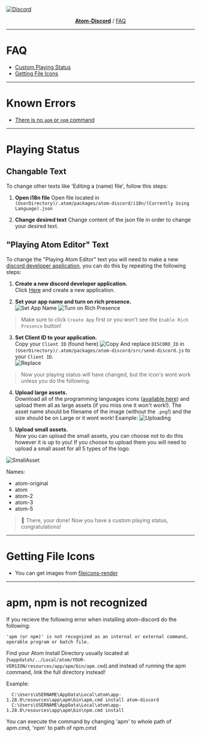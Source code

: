 [![Discord](https://s33.postimg.cc/savzs5uhb/atom-banner.png)](http://discord.gg/zfEs3K6)

<p align="center">
  <b><a href="https://github.com/HelloWorld017/atom-discord">Atom-Discord</a></b> / <a href="https://github.com/HelloWorld017/atom-discord/blob/master/faq.md">FAQ</a>
</p>

---

# FAQ

* [Custom Playing Status](#playing-status)  
* [Getting File Icons](#getting-file-icons)

---

# Known Errors

* [There is no `apm` or `npm` command](#apm-npm-is-not-recognized)

----

# Playing Status
## Changable Text
To change other texts like 'Editing a (name) file', follow this steps:

1. **Open i18n file**
Open file located in `(UserDirectory)/.atom/packages/atom-discord/i18n/(Currently Using Language).json`

2. **Change desired text**
Change content of the json file in order to change your desired text.

## "Playing Atom Editor" Text
To change the "Playing Atom Editor" text you will need to make a new [discord developer application](https://discordapp.com/developers/applications/me/create), you can do this by repeating the following steps:


1. **Create a new discord developer application.**  
Click [Here](https://discordapp.com/developers/applications/me) and create a new application.

2. **Set your app name and turn on rich presence.**  
![Set App Name](https://i.imgur.com/2iSR7Q3.png)
![Turn on Rich Presence](https://i.imgur.com/GydIB7q.png)
> Make sure to click `Create App` first or you won't see the `Enable Rich Presence` button! 

3. **Set Client ID to your application.**   
Copy your `Client ID` (found here)
![Copy](https://i.imgur.com/vVw7XjC.png) 
And replace `DISCORD_ID` in `(UserDirectory)/.atom/packages/atom-discord/src/send-discord.js` to your `Client ID`.  
![Replace](https://i.imgur.com/6mUbGWd.png)

> Now your playing status will have changed, but the icon's wont work unless you do the following.

4. **Upload large assets.**   
Download all of the programming languages icons ([available here](https://github.com/HelloWorld017/fileicons-render/tree/master/icons)) and upload them all as large assets (if you miss one it won't work!). The asset name should be filename of the image (without the `.png`!) and the size should be on Large or it wont work!
Example:
![Uploading](https://i.imgur.com/Jqw3Jqu.png)   

5. **Upload small assets.**  
Now you can upload the small assets, you can choose not to do this however it is up to you!
If you choose to upload them you will need to upload a small asset for all 5 types of the logo.

![SmallAsset](https://i.imgur.com/iOToNbC.png)

Names:
* atom-original
* atom
* atom-2
* atom-3
* atom-5

> :tada: There, your done! Now you have a custom playing status, congratulations!

---

# Getting File Icons
* You can get images from [fileicons-render](https://github.com/HelloWorld017/fileicons-render)  

---

# apm, npm is not recognized
If you recieve the following error when installing atom-discord do the following:
```
'apm (or npm)' is not recognized as an internal or external command,
operable program or batch file.
```

Find your Atom Install Directory usually located at (`%appdata%/../Local/atom/YOUR-VERSION/resources/app/apm/bin/apm.cmd`).and instead of running the apm command, link the full directory instead!

Example:
```
  C:\Users\USERNAME\AppData\Local\atom\app-1.28.0\resources\app\apm\bin\apm.cmd install atom-discord
  C:\Users\USERNAME\AppData\Local\atom\app-1.28.0\resources\app\apm\bin\npm.cmd install
```

You can execute the command by changing 'apm' to whole path of apm.cmd, 'npm' to path of npm.cmd
